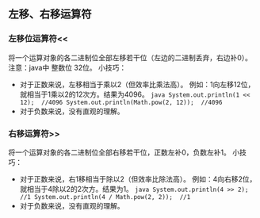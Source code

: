 ## 左移、右移运算符
### 左移位运算符<<
将一个运算对象的各二进制位全部左移若干位（左边的二进制丢弃，右边补0）。
注意：java中 整数位 32位。
小技巧：
- 对于正数来说，左移相当于乘以2（但效率比乘法高）。
  例如：1向左移12位，就相当于1乘以2的12次方。结果为4096。
      ```java
      System.out.println(1 << 12);  //4096
      System.out.println(Math.pow(2, 12));  //4096
      ```
- 对于负数来说，没有直观的理解。

### 右移运算符>>
将一个运算对象的各二进制位全部右移若干位，正数左补0，负数左补1。
小技巧：
- 对于正数来说，右1移相当于除以2（但效率比除法高）。
  例如：4向右移2位，就相当于4除以2的2次方。结果为1。
      ```java
      System.out.println(4 >> 2);  //1
      System.out.println(4 / Math.pow(2, 2));  //1
      ```
- 对于负数来说，没有直观的理解。